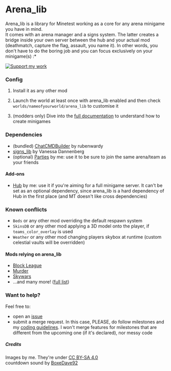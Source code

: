 # Arena_lib

Arena_lib is a library for Minetest working as a core for any arena minigame you have in mind.  
It comes with an arena manager and a signs system. The latter creates a bridge inside your own server between the hub and your actual mod (deathmatch, capture the flag, assault, you name it). In other words, you don't have to do the boring job and you can focus exclusively on your minigame(s) :*

<a href="https://liberapay.com/Zughy/"><img src="https://i.imgur.com/4B2PxjP.png" alt="Support my work"/></a>  

### Config

1) Install it as any other mod

2) Launch the world at least once with arena_lib enabled and then check `worlds/nameofyourworld/arena_lib` to customise it

3) (modders only) Dive into the [full documentation](DOCS.md) to understand how to create minigames  

### Dependencies
* (bundled) [ChatCMDBuilder](https://github.com/rubenwardy/ChatCmdBuilder/) by rubenwardy
* [signs_lib](https://content.minetest.net/packages/VanessaE/signs_lib/) by Vanessa Dannenberg  
* (optional) [Parties](https://gitlab.com/zughy-friends-minetest/parties) by me: use it to be sure to join the same arena/team as your friends

#### Add-ons
* [Hub](https://gitlab.com/zughy-friends-minetest/hub) by me: use it if you're aiming for a full minigame server. It can't be set as an optional dependency, since arena_lib is a hard dependency of Hub in the first place (and MT doesn't like cross dependencies) 

### Known conflicts
* `Beds` or any other mod overriding the default respawn system
* `SkinsDB` or any other mod applying a 3D model onto the player, if `teams_color_overlay` is used
* `Weather` or any other mod changing players skybox at runtime (custom celestial vaults will be overridden)

#### Mods relying on arena_lib
* [Block League](https://gitlab.com/zughy-friends-minetest/block_league)
* [Murder](https://gitlab.com/giov4/minetest-murder-mod)
* [Skywars](https://gitlab.com/zughy-friends-minetest/skywars)
* ...and many more! ([full list](https://content.minetest.net/metapackages/arena_lib/))

### Want to help?
Feel free to:
* open an [issue](https://gitlab.com/zughy-friends-minetest/arena_lib/-/issues)
* submit a merge request. In this case, PLEASE, do follow milestones and my [coding guidelines](https://cryptpad.fr/pad/#/2/pad/view/-l75iHl3x54py20u2Y5OSAX4iruQBdeQXcO7PGTtGew/embed/). I won't merge features for milestones that are different from the upcoming one (if it's declared), nor messy code

##### Credits
Images by me. They're under [CC BY-SA 4.0](https://creativecommons.org/licenses/by-sa/4.0/)  
countdown sound by [BoxeDave92](https://freesound.org/people/BoxerDave92/sounds/338868/)
